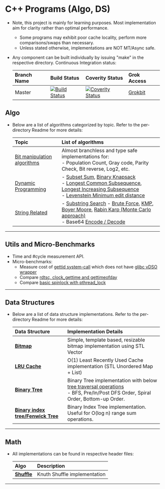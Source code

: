 C++ Programs (Algo, DS)
===================
- Note, this project is mainly for learning purposes. Most implementation aim for clarity rather than optimal performance.
  - Some programs may exhibit poor cache locality, perform more comparisons/swaps than necessary.
  - Unless stated otherwise, implementations are NOT MT/Async safe.
- Any component can be built individually by issuing "make" in the respective directory. Continuous Integration status:
  
  | Branch Name       | Build Status      | Coverity Status             | Grok Access       |
  |:------------------|:------------------|:----------------------------|:------------------|
  | Master            | [![Build Status](https://travis-ci.org/prashrock/CPP.svg?branch=master)](https://travis-ci.org/prashrock/CPP) | [![Coverity Status](https://scan.coverity.com/projects/2883/badge.svg?flat=1)](https://scan.coverity.com/projects/prashrock-cpp) | [Grokbit](https://grokbit.com/prashrock/CPP/) |

Algo
--------------------------------------------
- Below are a list of algorithms categorized by topic. Refer to the per-directory Readme for more details:

  | Topic             | List of algorithms                                                                    |
  |:------------------|:--------------------------------------------------------------------------------------|
  | [Bit manipulation algorithms](./bit_ops/bit_ops.h) | Almost branchless and type safe implementations for: <br> - Population Count, Gray code, Parity Check, Bit reverse, Log2, etc. |
  | [Dynamic Programming](./dyn_prog) | - [Subset Sum](./dyn_prog/dyn_subset_sum.cc),  [Binary Knapsack](./dyn_prog/dyn_knapsack_01.cc) <br> - [Longest Common Subsequence](./dyn_prog/dyn_longest_common_subsequence.cc), [Longest Increasing Subsequence](./leetcode/algo_dp_longest_increasing_subsequence.cc) <br> - [Levenstein Minimum edit distance](./dyn_prog/dyn_str_min_edit_distance.cc) |
  | [String Related](./string/) | - [Substring Search](./string/substring.h) - [Brute Force](./string/substring.h#L52), [KMP](./string/substring.h#L138), [Boyer Moore](./string/substring.h#L173), [Rabin Karp (Monte Carlo approach)](./string/substring.h#L220) <br> - Base64 [Encode / Decode](./string/base64.h) |

----------------------------------------------------------------------------------------
Utils and Micro-Benchmarks
--------------------------------------------
- Time and #cycle measurement API.
- Micro-benchmarks:
  - Measure cost of [gettid system-call](./micro_benchmarks/bench_sys_call.cc) which does not have [glibc vDSO wrapper](http://man7.org/linux/man-pages/man2/gettid.2.html)
  - Compare [rdtsc, clock_gettime and gettimeofday](./micro_benchmarks/bench_gettime.cc)
  - Compare [basic spinlock with pthread_lock](./micro_benchmarks/bench_lock.cc)

----------------------------------------------------------------------------------------
Data Structures
--------------------------------------------
- Below are a list of data structure implementations. Refer to the per-directory Readme for more details:
 
  | Data Structure    | Implementation Details                                                                     |
  |:------------------|:-------------------------------------------------------------------------------------------|
  | **[Bitmap](./bit_ops/bitmap.h)** | Simple, template based, resizable bitmap implementation using STL Vector    |
  | **[LRU Cache](./lru/lru.h)**     | O(1) Least Recently Used Cache implementation (STL Unordered Map + List)    |
  | **[Binary Tree](./tree/binary_tree.h)** | Binary Tree implementation with below [tree traversal operations](./tree/binary_tree_traversal.h) <br> - BFS, Pre/In/Post DFS Order, Spiral Order, Bottom-up Order.    |
  | **[Binary index tree/Fenwick Tree](./tree/binary_indexed_tree.h)** | Binary Index Tree implementation. Useful for O(log n) range sum operations.  |

----------------------------------------------------------------------------------------
Math
--------------------------------------------
- All implementations can be found in respective header files: 

  | Algo                      | Description                                     |
  |:--------------------------|:------------------------------------------------|
  | **[Shuffle](./math/math_shuffle.h)** | Knuth Shuffle implementation         |

----------------------------------------------------------------------------------------
